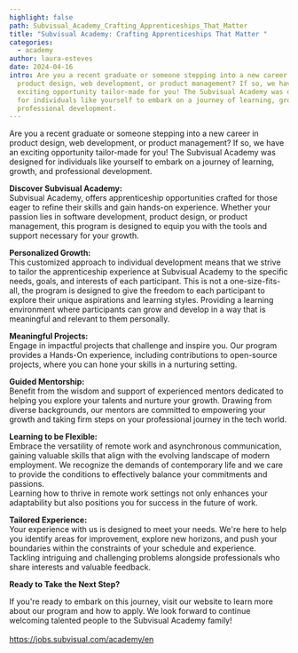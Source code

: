 ```yaml
---
highlight: false
path: Subvisual_Academy_Crafting_Apprenticeships_That_Matter
title: "Subvisual Academy: Crafting Apprenticeships That Matter "
categories:
  - academy
author: laura-esteves
date: 2024-04-16
intro: Are you a recent graduate or someone stepping into a new career in
  product design, web development, or product management? If so, we have an
  exciting opportunity tailor-made for you! The Subvisual Academy was designed
  for individuals like yourself to embark on a journey of learning, growth, and
  professional development.
---
```

Are you a recent graduate or someone stepping into a new career in product design, web development, or product management? If so, we have an exciting opportunity tailor-made for you! The Subvisual Academy was designed for individuals like yourself to embark on a journey of learning, growth, and professional development.

**Discover Subvisual Academy:**\
Subvisual Academy, offers apprenticeship opportunities crafted for those eager to refine their skills and gain hands-on experience. Whether your passion lies in software development, product design, or product management, this program is designed to equip you with the tools and support necessary for your growth.

**Personalized Growth:**\
This customized approach to individual development means that we strive to tailor the apprenticeship experience at Subvisual Academy to the specific needs, goals, and interests of each participant. This is not a one-size-fits-all, the program is designed to give the freedom to each participant to explore their unique aspirations and learning styles. Providing a learning environment where participants can grow and develop in a way that is meaningful and relevant to them personally.

**Meaningful Projects:**\
Engage in impactful projects that challenge and inspire you. Our program provides a Hands-On experience, including contributions to open-source projects, where you can hone your skills in a nurturing setting.

**Guided Mentorship:**\
Benefit from the wisdom and support of experienced mentors dedicated to helping you explore your talents and nurture your growth. Drawing from diverse backgrounds, our mentors are committed to empowering your growth and taking firm steps on your professional journey in the tech world.

**Learning to be Flexible:** \
Embrace the versatility of remote work and asynchronous communication, gaining valuable skills that align with the evolving landscape of modern employment. We recognize the demands of contemporary life and we care to provide the conditions to effectively balance your commitments and passions.\
Learning how to thrive in remote work settings not only enhances your adaptability but also positions you for success in the future of work.

**Tailored Experience:**\
Your experience with us is designed to meet your needs. We're here to help you identify areas for improvement, explore new horizons, and push your boundaries within the constraints of your schedule and experience. Tackling intriguing and challenging problems alongside professionals who share interests and valuable feedback.

**Ready to Take the Next Step?**

If you're ready to embark on this journey, visit our website to learn more about our program and how to apply. We look forward to continue welcoming talented people to the Subvisual Academy family!\
\
https://jobs.subvisual.com/academy/en

<!-- notionvc: a12c748b-862d-4824-a3ee-94d892b88e87 -->